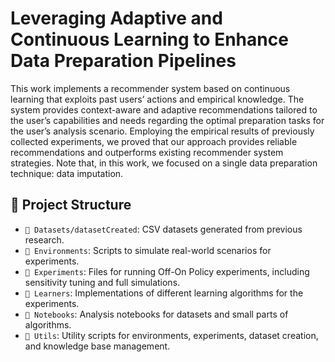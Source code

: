 # Leveraging Adaptive and Continuous Learning to Enhance Data Preparation Pipelines

This work implements a recommender system based on continuous learning that exploits past users’ actions and empirical knowledge. The system provides context-aware and adaptive recommendations tailored to the user’s capabilities and needs regarding the optimal preparation tasks for the user’s analysis scenario. Employing the empirical results of previously collected experiments, we proved that our approach provides reliable recommendations and outperforms existing recommender system strategies. Note that, in this work, we focused on a single data preparation technique: data imputation.

## 📂 Project Structure

- `📁 Datasets/datasetCreated`: CSV datasets generated from previous research.
- `📁 Environments`: Scripts to simulate real-world scenarios for experiments.
- `📁 Experiments`: Files for running Off-On Policy experiments, including sensitivity tuning and full simulations.
- `📁 Learners`: Implementations of different learning algorithms for the experiments.
- `📁 Notebooks`: Analysis notebooks for datasets and small parts of algorithms.
- `📁 Utils`: Utility scripts for environments, experiments, dataset creation, and knowledge base management.

